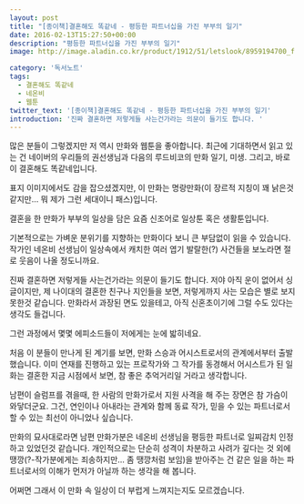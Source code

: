 ```yaml
---
layout: post
title: "[종이책]결혼해도 똑같네 - 평등한 파트너십을 가진 부부의 일기"
date: 2016-02-13T15:27:50+00:00
description: "평등한 파트너십을 가진 부부의 일기"
image: http://image.aladin.co.kr/product/1912/51/letslook/8959194700_f.jpg

category: '독서노트'  
tags: 
  - 결혼해도 똑같네
  - 네온비
  - 웹툰
twitter_text: '[종이책]결혼해도 똑같네 - 평등한 파트너십을 가진 부부의 일기'
introduction: '진짜 결혼하면 저렇게들 사는건가라는 의문이 들기도 합니다. '
---
```


많은 분들이 그렇겠지만 저 역시 만화와 웹툰을 좋아합니다. 최근에 기대하면서 읽고 있는 건 네이버의 우리들의 권선생님과 다음의 루드비코의 만화 일기, 미생. 그리고, 바로 이 결혼해도 똑같네입니다.

표지 이미지에서도 감을 잡으셨겠지만, 이 만화는 명랑만화(이 장르적 지칭이 꽤 낡은것 같지만&#8230; 뭐 제가 그런 세대이니 패스)입니다. 

결혼을 한 만화가 부부의 일상을 담은 요즘 신조어로 일상툰 혹은 생활툰입니다. 

기본적으로는 가벼운 분위기를 지향하는 만화이다 보니 큰 부담없이 읽을 수 있습니다. 작가인 네온비 선생님이 일상속에서 캐치한 여러 엽기 발랄한(?) 사건들을 보노라면 절로 웃음이 나올 정도니까요. 

진짜 결혼하면 저렇게들 사는건가라는 의문이 들기도 합니다. 저야 아직 운이 없어서 싱글이지만, 제 나이대의 결혼한 친구나 지인들을 보면, 저렇게까지 사는 모습은 별로 보지 못한것 같습니다. 만화라서 과장된 면도 있을테고, 아직 신혼초이기에 그럴 수도 있다는 생각도 들겁니다.

그런 과정에서 몇몇 에피소드들이 저에게는 눈에 밟히네요.

처음 이 분들이 만나게 된 계기를 보면, 만화 스승과 어시스트로서의 관계에서부터 출발했습니다. 이미 연재를 진행하고 있는 프로작가와 그 작가를 동경해서 어시스트가 된 일화는 결혼한 지금 시점에서 보면, 참 좋은 추억거리일 거라고 생각합니다.

남편이 슬럼프를 겪을때, 한 사람의 만화가로서 지원 사격을 해 주는 장면은 참 가슴이 와닿더군요. 그건, 연인이나 아내라는 관계와 함께 동료 작가, 믿을 수 있는 파트너로서 할 수 있는 최선이 아니었나 싶습니다. 

만화의 묘사대로라면 남편 만화가분은 네온비 선생님을 평등한 파트너로 일찌감치 인정하고 있었던것 같습니다. 개인적으로는 단순히 성격이 차분하고 사려가 깊다는 것 외에 땡깡(?-작가분에게는 죄송하지만&#8230; 좀 땡깡처럼 보임)을 받아주는 건 같은 일을 하는 파트너로서의 이해가 먼저가 아닐까 하는 생각을 해 봅니다.

어쩌면 그래서 이 만화 속 일상이 더 부럽게 느껴지는지도 모르겠습니다.